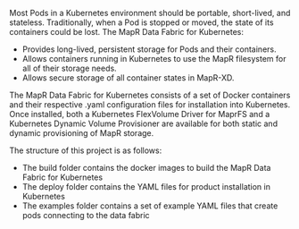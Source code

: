 Most Pods in a Kubernetes environment should be portable, short-lived, and stateless. Traditionally, when a Pod is stopped or moved, the state of its containers could be lost. The MapR Data Fabric for Kubernetes:
- Provides long-lived, persistent storage for Pods and their containers.
- Allows containers running in Kubernetes to use the MapR filesystem for all of their storage needs.
- Allows secure storage of all container states in MapR-XD.

The MapR Data Fabric for Kubernetes consists of a set of Docker containers and their respective .yaml configuration files for installation into Kubernetes. Once installed, both a Kubernetes FlexVolume Driver for MaprFS and a Kubernetes Dynamic Volume Provisioner are available for both static and dynamic provisioning of MapR storage.

The structure of this project is as follows:
- The build folder contains the docker images to build the  MapR Data Fabric for Kubernetes
- The deploy folder contains the YAML files for product installation in Kubernetes
- The examples folder contains a set of example YAML files that create pods connecting to the data fabric 
